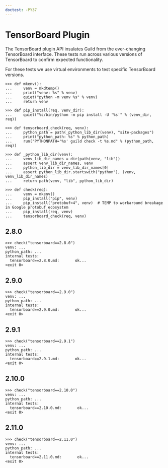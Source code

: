 ```yaml
---
doctest: -PY37
---
```


# TensorBoard Plugin

The TensorBoard plugin API insulates Guild from the ever-changing
TensorBoard interface. These tests run across various versions of
TensorBoard to confirm expected functionality.

For these tests we use virtual environments to test specific
TensorBoard versions.

    >>> def mkenv():
    ...     venv = mkdtemp()
    ...     print("venv: %s" % venv)
    ...     quiet("python -m venv %s" % venv)
    ...     return venv

    >>> def pip_install(req, venv_dir):
    ...     quiet("%s/bin/python -m pip install -U '%s'" % (venv_dir, req))

    >>> def tensorboard_check(req, venv):
    ...     python_path = path(_python_lib_dir(venv), "site-packages")
    ...     print("python_path: %s" % python_path)
    ...     run("PYTHONPATH='%s' guild check -t %s.md" % (python_path, req))

    >>> def _python_lib_dir(venv):
    ...     venv_lib_dir_names = dir(path(venv, "lib"))
    ...     assert venv_lib_dir_names, venv
    ...     python_lib_dir = venv_lib_dir_names[0]
    ...     assert python_lib_dir.startswith("python"), (venv, venv_lib_dir_names)
    ...     return path(venv, "lib", python_lib_dir)

    >>> def check(req):
    ...     venv = mkenv()
    ...     pip_install("pip", venv)
    ...     pip_install("protobuf<4", venv)  # TEMP to workaround breakage in Google protobuf ecosystem
    ...     pip_install(req, venv)
    ...     tensorboard_check(req, venv)

## 2.8.0

    >>> check("tensorboard==2.8.0")
    venv: ...
    python_path: ...
    internal tests:
      tensorboard==2.8.0.md:       ok...
    <exit 0>

## 2.9.0

    >>> check("tensorboard==2.9.0")
    venv: ...
    python_path: ...
    internal tests:
      tensorboard==2.9.0.md:       ok...
    <exit 0>

## 2.9.1

    >>> check("tensorboard==2.9.1")
    venv: ...
    python_path: ...
    internal tests:
      tensorboard==2.9.1.md:       ok...
    <exit 0>

## 2.10.0

    >>> check("tensorboard==2.10.0")
    venv: ...
    python_path: ...
    internal tests:
      tensorboard==2.10.0.md:       ok...
    <exit 0>

## 2.11.0

    >>> check("tensorboard==2.11.0")
    venv: ...
    python_path: ...
    internal tests:
      tensorboard==2.11.0.md:       ok...
    <exit 0>
